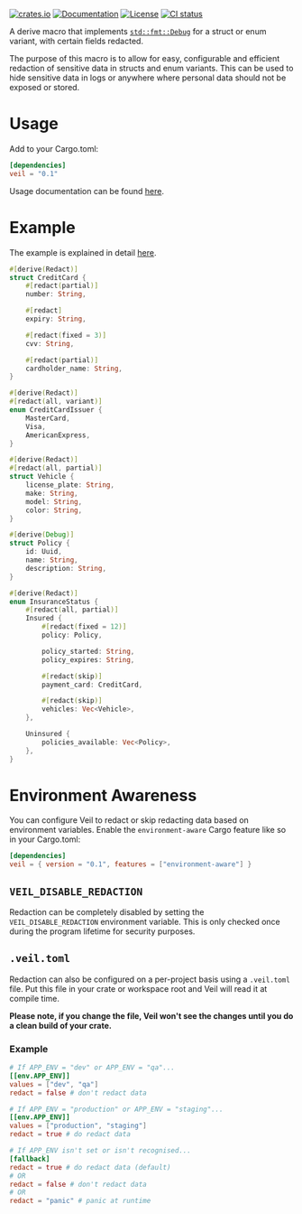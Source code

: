 [![crates.io](https://img.shields.io/crates/v/veil.svg)](https://crates.io/crates/veil)
[![Documentation](https://docs.rs/veil/badge.svg)](https://docs.rs/veil/)
[![License](https://img.shields.io/crates/l/veil)](https://github.com/primait/veil/blob/master/LICENSE)
[![CI status](https://drone-1.prima.it/api/badges/primait/veil/status.svg?branch=master)](https://drone-1.prima.it/primait/veil)

A derive macro that implements [`std::fmt::Debug`](https://doc.rust-lang.org/std/fmt/trait.Debug.html) for a struct or enum variant, with certain fields redacted.

The purpose of this macro is to allow for easy, configurable and efficient redaction of sensitive data in structs and enum variants.
This can be used to hide sensitive data in logs or anywhere where personal data should not be exposed or stored.

# Usage

Add to your Cargo.toml:

```toml
[dependencies]
veil = "0.1"
```

Usage documentation can be found [here](https://docs.rs/veil).

# Example

The example is explained in detail [here](https://docs.rs/veil).

```rust
#[derive(Redact)]
struct CreditCard {
    #[redact(partial)]
    number: String,

    #[redact]
    expiry: String,

    #[redact(fixed = 3)]
    cvv: String,

    #[redact(partial)]
    cardholder_name: String,
}

#[derive(Redact)]
#[redact(all, variant)]
enum CreditCardIssuer {
    MasterCard,
    Visa,
    AmericanExpress,
}

#[derive(Redact)]
#[redact(all, partial)]
struct Vehicle {
    license_plate: String,
    make: String,
    model: String,
    color: String,
}

#[derive(Debug)]
struct Policy {
    id: Uuid,
    name: String,
    description: String,
}

#[derive(Redact)]
enum InsuranceStatus {
    #[redact(all, partial)]
    Insured {
        #[redact(fixed = 12)]
        policy: Policy,

        policy_started: String,
        policy_expires: String,

        #[redact(skip)]
        payment_card: CreditCard,

        #[redact(skip)]
        vehicles: Vec<Vehicle>,
    },

    Uninsured {
        policies_available: Vec<Policy>,
    },
}
```

# Environment Awareness

You can configure Veil to redact or skip redacting data based on environment variables. Enable the `environment-aware` Cargo feature like so in your Cargo.toml:

```toml
[dependencies]
veil = { version = "0.1", features = ["environment-aware"] }
```

## `VEIL_DISABLE_REDACTION`

Redaction can be completely disabled by setting the `VEIL_DISABLE_REDACTION` environment variable. This is only checked once during the program lifetime for security purposes.

## `.veil.toml`

Redaction can also be configured on a per-project basis using a `.veil.toml` file. Put this file in your crate or workspace root and Veil will read it at compile time.

**Please note, if you change the file, Veil won't see the changes until you do a clean build of your crate.**

### Example

```toml
# If APP_ENV = "dev" or APP_ENV = "qa"...
[[env.APP_ENV]]
values = ["dev", "qa"]
redact = false # don't redact data

# If APP_ENV = "production" or APP_ENV = "staging"...
[[env.APP_ENV]]
values = ["production", "staging"]
redact = true # do redact data

# If APP_ENV isn't set or isn't recognised...
[fallback]
redact = true # do redact data (default)
# OR
redact = false # don't redact data
# OR
redact = "panic" # panic at runtime
```
